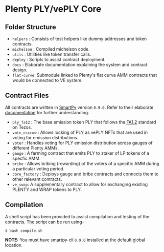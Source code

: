 # Plenty PLY/vePLY Core

## Folder Structure

- `helpers` : Consists of test helpers like dummy addresses and token contracts.
- `michelson` : Compiled michelson code.
- `utils` : Utilities like token transfer calls.
- `deploy` : Scripts to assist contract deployment.
- `docs` : Elaborate documentation explaining the system and contract design.
- `flat-curve`: Submodule linked to Plenty's flat curve AMM contracts that would be connected to VE system.

## Contract Files

All contracts are written in [SmartPy](https://smartpy.io) version `0.9.0`. Refer to their elaborate [documentation](https://smartpy.io/docs) for further understanding.

- `ply_fa12` : The base emission token PLY that follows the [FA1.2](https://tezos.gitlab.io/user/fa12.html) standard on Tezos.
- `vote_escrow` : Allows locking of PLY as vePLY NFTs that are used in voting for emission distributions.
- `voter` : Handles voting for PLY emission distribution across gauges of different Plenty AMMs.
- `gauge` : A farming contract that emits PLY to staker of LP tokens of a specfic AMM.
- `bribe` : Allows bribing (rewarding) of the voters of a specific AMM during a particular voting period.
- `core_factory` : Deploys gauge and bribe contracts and connects them to other relevant contracts.
- `ve_swap`: A supplementary contract to allow for exchanging existing PLENTY and WRAP tokens to PLY.

## Compilation

A shell script has been provided to assist compilation and testing of the contracts. The script can be run using-

```shell
$ bash compile.sh
```

**NOTE:** You must have smartpy-cli `0.9.0` installed at the default global location.
